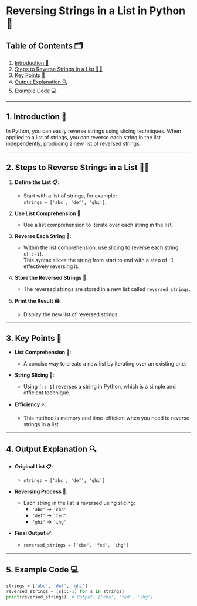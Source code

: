 # Reversing Strings in a List in Python 🔄

## Table of Contents 🗂️  
1. [Introduction 📘](#1-introduction-📘)  
2. [Steps to Reverse Strings in a List 🚶‍♂️](#2-steps-to-reverse-strings-in-a-list-🚶‍♂️)  
3. [Key Points 🌟](#3-key-points-🌟)  
4. [Output Explanation 🔍](#4-output-explanation-🔍)  
5. [Example Code 💻](#5-example-code-💻)  

---

## 1. Introduction 📘  

In Python, you can easily reverse strings using slicing techniques. When applied to a list of strings, you can reverse each string in the list independently, producing a new list of reversed strings.

---

## 2. Steps to Reverse Strings in a List 🚶‍♂️  

1. **Define the List 📋**:  
   - Start with a list of strings, for example:  
     `strings = ['abc', 'def', 'ghi']`.

2. **Use List Comprehension 🔄**:  
   - Use a list comprehension to iterate over each string in the list.

3. **Reverse Each String 🔁**:  
   - Within the list comprehension, use slicing to reverse each string: `s[::-1]`.  
     This syntax slices the string from start to end with a step of -1, effectively reversing it.

4. **Store the Reversed Strings 📝**:  
   - The reversed strings are stored in a new list called `reversed_strings`.

5. **Print the Result 🖨️**:  
   - Display the new list of reversed strings.

---

## 3. Key Points 🌟  

- **List Comprehension 📝**:  
  - A concise way to create a new list by iterating over an existing one.

- **String Slicing 🔄**:  
  - Using `[::-1]` reverses a string in Python, which is a simple and efficient technique.

- **Efficiency ⚡**:  
  - This method is memory and time-efficient when you need to reverse strings in a list.

---

## 4. Output Explanation 🔍  

- **Original List 📋**:  
  - `strings = ['abc', 'def', 'ghi']`

- **Reversing Process 🔄**:  
  - Each string in the list is reversed using slicing:  
    - `'abc'` → `'cba'`  
    - `'def'` → `'fed'`  
    - `'ghi'` → `'ihg'`

- **Final Output ✅**:  
  - `reversed_strings = ['cba', 'fed', 'ihg']`

---

## 5. Example Code 💻  
```python
strings = ['abc', 'def', 'ghi']
reversed_strings = [s[::-1] for s in strings]
print(reversed_strings)  # Output: ['cba', 'fed', 'ihg']

